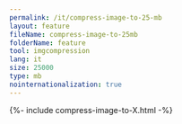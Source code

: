 ```yaml
---
permalink: /it/compress-image-to-25-mb
layout: feature
fileName: compress-image-to-25mb
folderName: feature
tool: imgcompression
lang: it
size: 25000
type: mb
nointernationalization: true
---
```

{%- include compress-image-to-X.html -%}       

